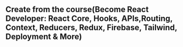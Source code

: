 ## Create from the course(Become React Developer: React Core, Hooks, APIs,Routing, Context, Reducers, Redux, Firebase, Tailwind, Deployment & More)